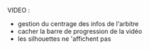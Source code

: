 VIDEO :
- gestion du centrage des infos de l'arbitre
- cacher la barre de progression de la vidéo
- les silhouettes ne 'affichent pas